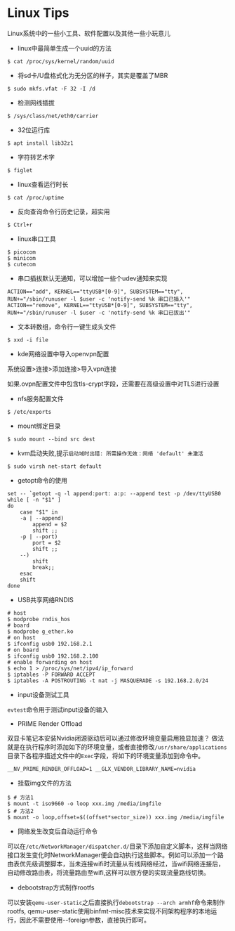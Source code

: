 # Linux Tips

Linux系统中的一些小工具、软件配置以及其他一些小玩意儿

* linux中最简单生成一个uuid的方法

```shell
$ cat /proc/sys/kernel/random/uuid
```

* 将sd卡/U盘格式化为无分区的样子，其实是覆盖了MBR

```shell
$ sudo mkfs.vfat -F 32 -I /d
```

* 检测网线插拔

```shell
$ /sys/class/net/eth0/carrier
```

* 32位运行库

```shell
$ apt install lib32z1
```

* 字符转艺术字

```shell
$ figlet
```

* linux查看运行时长

```shell
$ cat /proc/uptime
```

* 反向查询命令行历史记录，超实用

```shell
$ Ctrl+r
```

* linux串口工具

```shell
$ picocom
$ minicom
$ cutecom
```

* 串口插拔默认无通知，可以增加一些个udev通知来实现

```
ACTION=="add", KERNEL=="ttyUSB*[0-9]", SUBSYSTEM=="tty", RUN+="/sbin/runuser -l $user -c 'notify-send %k 串口已插入'"
ACTION=="remove", KERNEL=="ttyUSB*[0-9]", SUBSYSTEM=="tty", RUN+="/sbin/runuser -l $user -c 'notify-send %k 串口已拔出'"
```

* 文本转数组，命令行一键生成头文件

```shell
$ xxd -i file
```

* kde网络设置中导入openvpn配置

系统设置>连接>添加连接>导入vpn连接

如果.ovpn配置文件中包含tls-crypt字段，还需要在高级设置中对TLS进行设置

* nfs服务配置文件

```shell
$ /etc/exports
```

* mount绑定目录

```shell
$ sudo mount --bind src dest
```

* kvm启动失败,提示`启动域时出错: 所需操作无效：网络 'default' 未激活`

```shell
$ sudo virsh net-start default
```

* getopt命令的使用

```shell
set -- `getopt -q -l append:port: a:p: --append test -p /dev/ttyUSB0
while [ -n "$1" ]
do
	case "$1" in
	-a | --append)
		append = $2
		shift ;;
	-p | --port)
		port = $2
		shift ;;
	--)
		shift
		break;;
	esac
	shift
done
```

* USB共享网络RNDIS

```shell
# host
$ modprobe rndis_hos
# board
$ modprobe g_ether.ko
# on host
$ ifconfig usb0 192.168.2.1
# on board
$ ifconfig usb0 192.168.2.100
# enable forwarding on host
$ echo 1 > /proc/sys/net/ipv4/ip_forward
$ iptables -P FORWARD ACCEPT
$ iptables -A POSTROUTING -t nat -j MASQUERADE -s 192.168.2.0/24
```

* input设备测试工具

`evtest`命令用于测试input设备的输入

* PRIME Render Offload

双显卡笔记本安装Nvidia闭源驱动后可以通过修改环境变量启用独显加速？
做法就是在执行程序时添加如下的环境变量，或者直接修改`/usr/share/applications`目录下各程序描述文件中的`Exec`字段，将如下的环境变量添加到命令中。

```shell
__NV_PRIME_RENDER_OFFLOAD=1 __GLX_VENDOR_LIBRARY_NAME=nvidia
```

* 挂载img文件的方法

```shell
$ # 方法1
$ mount -t iso9660 -o loop xxx.img /media/imgfile
$ # 方法2
$ mount -o loop,offset=$((offset*sector_size)) xxx.img /media/imgfile
```

* 网络发生改变后自动运行命令

可以在`/etc/NetworkManager/dispatcher.d/`目录下添加自定义脚本，这样当网络接口发生变化时NetworkManager便会自动执行这些脚本。例如可以添加一个路由表优先级调整脚本，当未连接wifi时流量从有线网络经过，当wifi网络连接后，自动修改路由表，将流量路由至wifi,这样可以很方便的实现流量路线切换。


* debootstrap方式制作rootfs

可以安装`qemu-user-static`之后直接执行`debootstrap --arch armhf`命令来制作rootfs, qemu-user-static使用binfmt-misc技术来实现不同架构程序的本地运行，因此不需要使用--foreign参数，直接执行即可。
